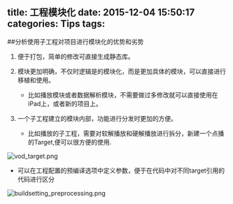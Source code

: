 title: 工程模块化
date: 2015-12-04 15:50:17
categories: Tips
tags: 
---

##分析使用子工程对项目进行模块化的优势和劣势


1. 便于打包，简单的修改可直接生成静态库。


2. 模块更加明确，不仅时逻辑是的模块化，而是更加具体的模块，可以直接进行移植和使用。

	- 比如播放模块或者数据解析模块，不需要做过多修改就可以直接使用在iPad上，或者新的项目上。

	
3. 一个子工程建立的模块内部，功能进行分发时更加的方便。

	- 比如播放的子工程，需要对软解播放和硬解播放进行拆分，新建一个点播的Target,便可以很方便的使用.

	
![vod_target.png](http://7xosar.com1.z0.glb.clouddn.com/vod_target.png)
	
	
- 可以在工程配置的预编译选项中定义参数，便于在代码中对不同target引用的代码进行区分 

	
![buildsetting_preprocessing.png](http://7xosar.com1.z0.glb.clouddn.com/buildsetting_preprocessing.png)
